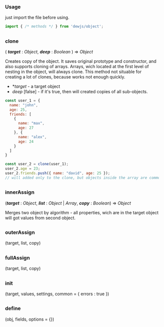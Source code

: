 ### Usage
just import the file before using.

```js
import { /* methods */ } from 'dewjs/object';
```

##
### clone
( ***target*** : *Object*, ***deep*** : *Boolean* ) => *Object*

Creates copy of the object. It saves original prototype and constructor, and also supports cloning of arrays. Arrays, wich located at the first level of nesting in the object, will always clone. This method not situable for creating a lot of clones, because works not enough quickly.

- **target* - a target object
- *deep* [false] - if it's true, then will created copies of all sub-objects.

```js
const user_1 = {
  name: "john",
  age: 25,
  friends: [
    {
      name: "max",
      age: 27
    }, {
      name: "alex",
      age: 24
    }
  ]
}

const user_2 = clone(user_1);
user_2.age = 23;
user_2.friends.push({ name: "david", age: 25 });
// will added only to the clone, but objects inside the array are common.
```

##
### innerAssign
(***target*** : *Object*, ***list*** : *Object* | *Array*, ***copy*** : *Boolean*) => *Object*

Merges two object by algorithm - all properties, wich are in the target object will got values from second object.

##
### outerAssign
(target, list, copy)

##
### fullAssign
(target, list, copy)

##
### init
(target, values, settings, common = { errors : true })

##
### define
(obj, fields, options = {})